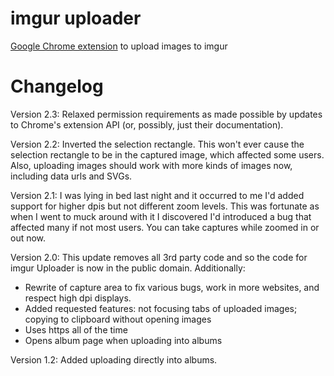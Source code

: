 # imgur uploader
[Google Chrome extension](https://chrome.google.com/webstore/detail/imgur-uploader/lcpkicdemehhmkjolekhlglljnkggfcf) to upload images to imgur

# Changelog

Version 2.3: Relaxed permission requirements as made possible by updates to Chrome's extension API (or, possibly, just their documentation).

Version 2.2: Inverted the selection rectangle. This won't ever cause the selection rectangle to be in the captured image, which affected some users. Also, uploading images should work with more kinds of images now, including data urls and SVGs.

Version 2.1: I was lying in bed last night and it occurred to me I'd added support for higher dpis but not different zoom levels. This was fortunate as when I went to muck around with it I discovered I'd introduced a bug that affected many if not most users. You can take captures while zoomed in or out now.

Version 2.0: This update removes all 3rd party code and so the code for imgur Uploader is now in the public domain. Additionally:
 - Rewrite of capture area to fix various bugs, work in more websites, and respect high dpi displays.
 - Added requested features: not focusing tabs of uploaded images; copying to clipboard without opening images
 - Uses https all of the time
 - Opens album page when uploading into albums

Version 1.2: Added uploading directly into albums.